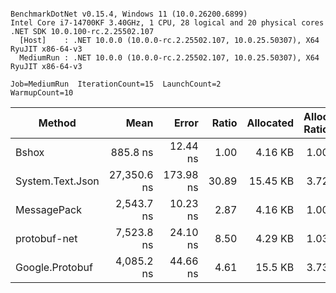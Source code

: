 ```

BenchmarkDotNet v0.15.4, Windows 11 (10.0.26200.6899)
Intel Core i7-14700KF 3.40GHz, 1 CPU, 28 logical and 20 physical cores
.NET SDK 10.0.100-rc.2.25502.107
  [Host]    : .NET 10.0.0 (10.0.0-rc.2.25502.107, 10.0.25.50307), X64 RyuJIT x86-64-v3
  MediumRun : .NET 10.0.0 (10.0.0-rc.2.25502.107, 10.0.25.50307), X64 RyuJIT x86-64-v3

Job=MediumRun  IterationCount=15  LaunchCount=2
WarmupCount=10

```
| Method           |        Mean |     Error | Ratio | Allocated | Alloc Ratio |
|------------------|------------:|----------:|------:|----------:|------------:|
| Bshox            |    885.8 ns |  12.44 ns |  1.00 |   4.16 KB |        1.00 |
| System.Text.Json | 27,350.6 ns | 173.98 ns | 30.89 |  15.45 KB |        3.72 |
| MessagePack      |  2,543.7 ns |  10.23 ns |  2.87 |   4.16 KB |        1.00 |
| protobuf-net     |  7,523.8 ns |  24.10 ns |  8.50 |   4.29 KB |        1.03 |
| Google.Protobuf  |  4,085.2 ns |  44.66 ns |  4.61 |   15.5 KB |        3.73 |
